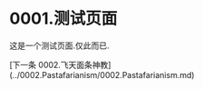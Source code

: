 # 0001.测试页面
<p>这是一个测试页面.仅此而已.</p>
<p></p>
[下一条 0002.飞天面条神教](../0002.Pastafarianism/0002.Pastafarianism.md)